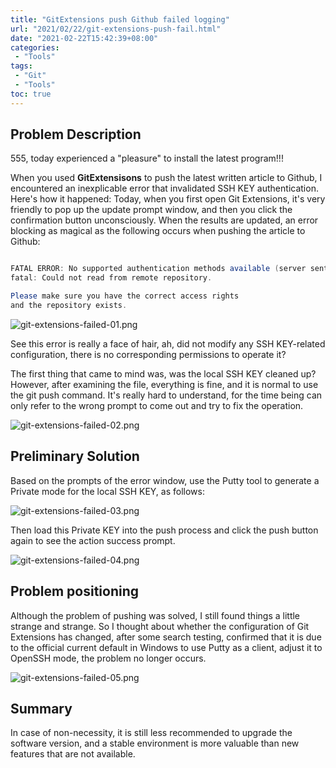```yaml
---
title: "GitExtensions push Github failed logging"
url: "2021/02/22/git-extensions-push-fail.html"
date: "2021-02-22T15:42:39+08:00"
categories:
 - "Tools"
tags:
 - "Git"
 - "Tools"
toc: true
---
```



## Problem Description

555, today experienced a "pleasure" to install the latest program!!!


When you used **GitExtensisons** to  push the latest written article to Github, I encountered an inexplicable error that invalidated SSH KEY authentication. Here's how it happened: Today, when you first open Git Extensions, it's  very friendly to pop up the update prompt window, and then you click the confirmation button unconsciously. When the results are updated, an error blocking as magical as the following occurs when pushing the article to Github:

```java

FATAL ERROR: No supported authentication methods available (server sent: publickey)
fatal: Could not read from remote repository.

Please make sure you have the correct access rights
and the repository exists.

```

<!--more-->

![git-extensions-failed-01.png](http://siteimgs.lisenhui.cn/2021/02-22-git-extensions-failed-01.png-alias)


See this error is really a face of hair, ah, did not modify any SSH KEY-related configuration, there is no corresponding permissions to operate it? 

The first thing that came to mind was, was the local SSH KEY cleaned up? However, after examining the file, everything is fine, and it is normal to use the git push command. It's really hard to understand, for the time being can only refer to the wrong prompt to come out and try to fix the operation. 

![git-extensions-failed-02.png](http://siteimgs.lisenhui.cn/2021/02-22-git-extensions-failed-02.png-alias)

## Preliminary Solution

Based on the prompts of the error window, use the Putty tool to generate a Private mode for the local SSH KEY, as follows:

![git-extensions-failed-03.png](http://siteimgs.lisenhui.cn/2021/02-22-git-extensions-failed-03.png-alias)

Then load this Private KEY into the push process and click the push button again to see the action success prompt. 

![git-extensions-failed-04.png](http://siteimgs.lisenhui.cn/2021/02-22-git-extensions-failed-04.png-alias)

## Problem positioning

Although the problem of pushing was solved, I still found things a little strange and strange. So I thought about whether the configuration of Git Extensions has changed, after some search testing, confirmed that it is due to the official current default in Windows to use Putty as a client, adjust it to OpenSSH mode, the problem no longer occurs. 

![git-extensions-failed-05.png](http://siteimgs.lisenhui.cn/2021/02-22-git-extensions-failed-05.png-alias)

## Summary

In case of non-necessity, it is still less recommended to upgrade the software version, and a stable environment is more valuable than new features that are not available.
